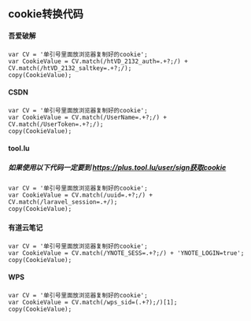 ## cookie转换代码

#### **吾爱破解**

```
var CV = '单引号里面放浏览器复制好的cookie';
var CookieValue = CV.match(/htVD_2132_auth=.+?;/) + CV.match(/htVD_2132_saltkey=.+?;/);
copy(CookieValue);
```

#### **CSDN**

```
var CV = '单引号里面放浏览器复制好的cookie';
var CookieValue = CV.match(/UserName=.+?;/) + CV.match(/UserToken=.+?;/);
copy(CookieValue);
```

#### **tool.lu**

##### 如果使用以下代码一定要到 https://plus.tool.lu/user/sign获取cookie

```
var CV = '单引号里面放浏览器复制好的cookie';
var CookieValue = CV.match(/uuid=.+?;/) + CV.match(/laravel_session=.+/);
copy(CookieValue);
```

#### **有道云笔记**

```
var CV = '单引号里面放浏览器复制好的cookie';
var CookieValue = CV.match(/YNOTE_SESS=.+?;/) + 'YNOTE_LOGIN=true';
copy(CookieValue);
```

#### **WPS**

```
var CV = '单引号里面放浏览器复制好的cookie';
var CookieValue = CV.match(/wps_sid=(.+?);/)[1];
copy(CookieValue);
```

